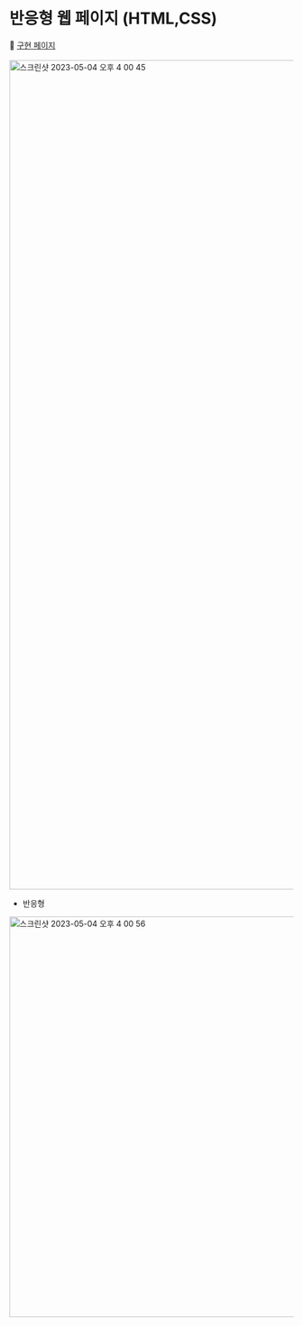 # 반응형 웹 페이지 (HTML,CSS)
🔗 [구현 페이지](https://konveloper.github.io/FrontendSchool-repo/responsive_web/index.html)<br><br>
<img width="1470" alt="스크린샷 2023-05-04 오후 4 00 45" src="https://user-images.githubusercontent.com/109451148/236133139-451852c1-c479-4d81-8c46-1e10a1d8bc7d.png">
* 반응형
<img width="710" alt="스크린샷 2023-05-04 오후 4 00 56" src="https://user-images.githubusercontent.com/109451148/236133131-fceaf4b9-d12d-4c45-aa7c-8d15769a097d.png">
